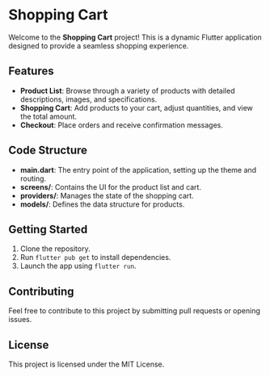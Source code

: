 # Shopping Cart

Welcome to the **Shopping Cart** project! This is a dynamic Flutter application designed to provide a seamless shopping experience. 

## Features

- **Product List**: Browse through a variety of products with detailed descriptions, images, and specifications.
- **Shopping Cart**: Add products to your cart, adjust quantities, and view the total amount.
- **Checkout**: Place orders and receive confirmation messages.

## Code Structure

- **main.dart**: The entry point of the application, setting up the theme and routing.
- **screens/**: Contains the UI for the product list and cart.
- **providers/**: Manages the state of the shopping cart.
- **models/**: Defines the data structure for products.

## Getting Started

1. Clone the repository.
2. Run `flutter pub get` to install dependencies.
3. Launch the app using `flutter run`.

## Contributing

Feel free to contribute to this project by submitting pull requests or opening issues.

## License

This project is licensed under the MIT License.
